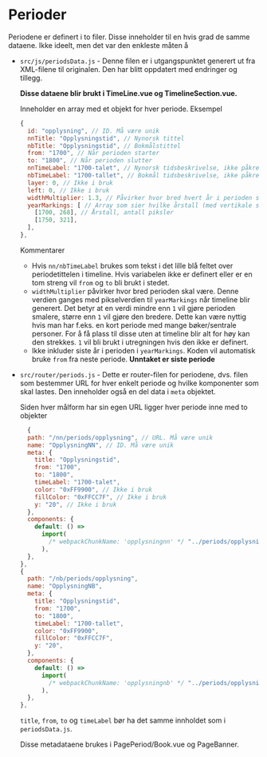 # Perioder

Periodene er definert i to filer. Disse inneholder til en hvis grad de samme dataene. Ikke ideelt, men det var den enkleste måten å

- `src/js/periodsData.js` - Denne filen er i utgangspunktet generert ut fra XML-filene til originalen. Den har blitt oppdatert med endringer og tillegg.

  **Disse dataene blir brukt i TimeLine.vue og TimelineSection.vue.**

  Inneholder en array med et objekt for hver periode. Eksempel

  ```javascript
  {
    id: "opplysning", // ID. Må være unik
    nnTitle: "Opplysningstid", // Nynorsk tittel
    nbTitle: "Opplysningstid", // Bokmålstittel
    from: "1700", // Når perioden starter
    to: "1800", // Når perioden slutter
    nnTimeLabel: "1700-talet", // Nynorsk tidsbeskrivelse, ikke påkrevd
    nbTimeLabel: "1700-tallet", // Bokmål tidsbeskrivelse, ikke påkrevd
    layer: 0, // Ikke i bruk
    left: 0, // Ikke i bruk
    widthMultiplier: 1.3, // Påvirker hvor bred hvert år i perioden skal være i timeline. Ikke påkrevd.
    yearMarkings: [ // Array som sier hvilke årstall (med vertikale striper) som skal være synlig i timeline
      [1700, 268], // Årstall, antall piksler
      [1750, 321],
    ],
  },
  ```

  Kommentarer

  - Hvis `nn/nbTimeLabel` brukes som tekst i det lille blå feltet over periodetittelen i timeline. Hvis variabelen ikke er definert eller er en tom streng vil `from` og `to` bli brukt i stedet.
  - `widthMultiplier` påvirker hvor bred perioden skal være. Denne verdien ganges med pikselverdien til `yearMarkings` når timeline blir generert. Det betyr at en verdi mindre enn `1` vil gjøre perioden smalere, større enn `1` vil gjøre den bredere. Dette kan være nyttig hvis man har f.eks. en kort periode med mange bøker/sentrale personer. For å få plass til disse uten at timeline blir alt for høy kan den strekkes. `1` vil bli brukt i utregningen hvis den ikke er definert.
  - Ikke inkluder siste år i perioden i `yearMarkings`. Koden vil automatisk bruke `from` fra neste periode. **Unntaket er siste periode**

- `src/router/periods.js` - Dette er router-filen for periodene, dvs. filen som bestemmer URL for hver enkelt periode og hvilke komponenter som skal lastes. Den inneholder også en del data i `meta` objektet.

  Siden hver målform har sin egen URL ligger hver periode inne med to objekter

  ```javascript
    {
    path: "/nn/periods/opplysning", // URL. Må være unik
    name: "OpplysningNN", // ID. Må være unik
    meta: {
      title: "Opplysningstid",
      from: "1700",
      to: "1800",
      timeLabel: "1700-talet",
      color: "0xFF9900", // Ikke i bruk
      fillColor: "0xFFCC7F", // Ikke i bruk
      y: "20", // Ikke i bruk
    },
    components: {
      default: () =>
        import(
          /* webpackChunkName: 'opplysningnn' */ "../periods/opplysning/OpplysningNN.vue" // Path til vue-fil som inneholder nynorsk-artikkelen
        ),
    },
  },
  {
    path: "/nb/periods/opplysning",
    name: "OpplysningNB",
    meta: {
      title: "Opplysningstid",
      from: "1700",
      to: "1800",
      timeLabel: "1700-tallet",
      color: "0xFF9900",
      fillColor: "0xFFCC7F",
      y: "20",
    },
    components: {
      default: () =>
        import(
          /* webpackChunkName: 'opplysningnb' */ "../periods/opplysning/OpplysningNB.vue" // Path til vue-fil som inneholder bokmåls-artikkelen
        ),
    },
  },
  ```

  `title`, `from`, `to` og `timeLabel` bør ha det samme innholdet som i `periodsData.js`.

  Disse metadataene brukes i PagePeriod/Book.vue og PageBanner.
